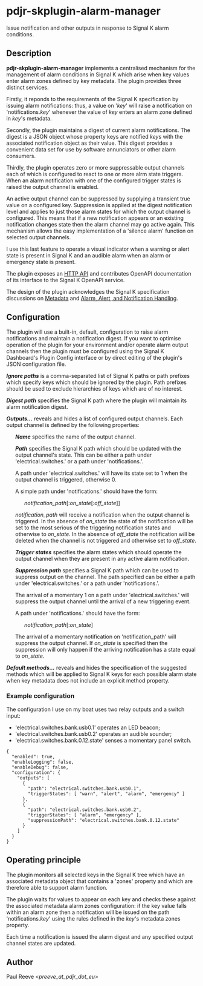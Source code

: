 # pdjr-skplugin-alarm-manager

Issue notification and other outputs in response to Signal K alarm
conditions.

## Description

__pdjr-skplugin-alarm-manager__ implements a centralised mechanism for
the management of alarm conditions in Signal K which arise when key
values enter alarm zones defined by key metadata.
The plugin provides three distinct services.

Firstly, it reponds to the requirements of the Signal K specification
by issuing alarm notifications: thus, a value on '*key*' will raise a
notification on 'notifications.*key*' whenever the value of *key* enters
an alarm zone defined in *key*'s metadata.

Secondly, the plugin maintains a digest of current alarm notifications.
The digest is a JSON object whose property keys are notified *key*s
with the associated notification object as their value.
This digest provides a convenient data set for use by software
annunciators or other alarm consumers.

Thirdly, the plugin operates zero or more suppressable output channels
each of which is configured to react to one or more alrm state triggers.
When an alarm notification with one of the configured trigger states is
raised the output channel is enabled.

An active output channel can be suppressed by supplying a transient
true value on a configured key.
Suppression is applied at the digest notification level and applies
to just those alarm states for which the output channel is configured.
This means that if a new notification appears or an existing notification
changes state then the alarm channel may go active again.
This mechanism allows the easy implementation of a 'silence alarm'
function on selected output channels.

I use this last feature to operate a visual indicator when a warning
or alert state is present in Signal K and an audible alarm when an alarm
or emergency state is present.

The plugin exposes an
[HTTP API](https://pdjr-signalk.github.io/pdjr-skplugin-alarm-manager/)
and contributes OpenAPI documentation of its interface to the Signal
K OpenAPI service.

The design of the plugin acknowledges the Signal K specification
discussions on 
[Metadata](https://github.com/SignalK/specification/blob/master/gitbook-docs/data_model_metadata.md)
and
[Alarm, Alert, and Notification Handling](https://github.com/SignalK/specification/blob/master/gitbook-docs/notifications.md).

## Configuration

The plugin will use a built-in, default, configuration to raise alarm
notifications and maintain a notification digest. 
If you want to optimise operation of the plugin for your environment
and/or operate alarm output channels then the plugin must be configured
using the Signal K Dashboard's Plugin Config interface or by direct
editing of the plugin's JSON configuration file.

**_Ignore paths_** is a comma-separated list of Signal K paths or path
prefixes which specify keys which should be ignored by the plugin.
Path prefixes should be used to exclude hierarchies of keys which are
of no interest.

**_Digest path_** specifies the Signal K path where the plugin will
maintain its alarm notification digest.

**_Outputs..._** reveals and hides a list of configured output channels.
Each output channel is defined by the following properties:
<ul>
<p>
<strong><em>Name</em></strong> specifies the name of the output channel.</p>
<p>
<strong><em>Path</em></strong> specifies the Signal K path which should be
updated with the output channel's state.
This can be either a path under 'electrical.switches.' or a path under
'notifications.'.</p>
<p>
A path under 'electrical.switches.' will have its state set to 1
when the output channel is triggered, otherwise 0.</p>
<p>
A simple path under 'notifications.' should have the form:</p>
<p>
<ul>
<em>notification_path</em>[:<em>on_state</em>[:<em>off_state</em>]]
</ul></p>
<em>notification_path</em> will receive a notification when the
output channel is triggered.
In the absence of <em>on_state</em> the state of the notification
will be set to the most serious of the triggering notification
states and otherwise to <em>on_state</em>.
In the absence of <em>off_state</em> the notification will be
deleted when the channel is not triggered and otherwise set to
<em>off_state</em></off>.</p>
<p>
<strong><em>Trigger states</em></strong> specifies the alarm states
which should operate the output channel when they are present in any
active alarm notification.</p>
<p>
<strong><em>Suppression path</em></strong> specifies a Signal K path
which can be used to suppress output on the channel.
The path specified can be either a path under 'electrical.switches.'
or a path under 'notifications.'.</p>
<p>
The arrival of a momentary 1 on a path under 'electrical.switches.'
will suppress the output channel until the arrival of a new
triggering event.</p> 
<p>
A path under 'notifications.' should have the form:</p>
<p>
<ul>
<em>notification_path</em>[:<em>on_state</em>]
</ul></p>
<p>
The arrival of a momentary notification on 'notification_path' will
suppress the output channel.
If <em>on_state</em> is specified then the suppression will only happen
if the arriving notification has a state equal to <em>on_state</em>.</p>
</ul>

**_Default methods..._** reveals and hides the specification of the
suggested methods which will be applied to Signal K keys for each
possible alarm state when key metadata does not include an explicit
method property.

### Example configuration

The configuration I use on my boat uses two relay outputs and a
switch input:

* 'electrical.switches.bank.usb0.1' operates an LED beacon;
* 'electrical.switches.bank.usb0.2' operates an audible sounder;
* 'electrical.switches.bank.0.12.state' senses a momentary panel switch.
```
{
  "enabled": true,
  "enableLogging": false,
  "enableDebug": false,
  "configuration": {
    "outputs": [
      {
        "path": "electrical.switches.bank.usb0.1",
        "triggerStates": [ "warn", "alert", "alarm", "emergency" ]
      },
      {
        "path": "electrical.switches.bank.usb0.2",
        "triggerStates": [ "alarm", "emergency" ],
        "suppressionPath": "electrical.switches.bank.0.12.state"
      }
    ]
  }
}
```

## Operating principle

The plugin monitors all selected keys in the Signal K tree which have
an associated metadata object that contains a 'zones' property and
which are therefore able to support alarm function.

The plugin waits for values to appear on each key and checks these
against the associated metadata alarm zones configuration: if the key
value falls within an alarm zone then a notification will be issued on
the path 'notifications.*key*' using the rules defined in the *key*'s
metadata zones property.

Each time a notification is issued the alarm digest and any specified
output channel states are updated.

## Author

Paul Reeve <*preeve_at_pdjr_dot_eu*>
